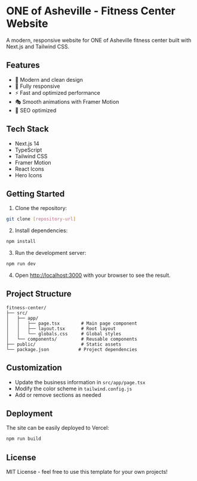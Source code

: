 # ONE of Asheville - Fitness Center Website

A modern, responsive website for ONE of Asheville fitness center built with Next.js and Tailwind CSS.

## Features

- 🎨 Modern and clean design
- 📱 Fully responsive
- ⚡ Fast and optimized performance
- 🎭 Smooth animations with Framer Motion
- 🎯 SEO optimized

## Tech Stack

- Next.js 14
- TypeScript
- Tailwind CSS
- Framer Motion
- React Icons
- Hero Icons

## Getting Started

1. Clone the repository:
```bash
git clone [repository-url]
```

2. Install dependencies:
```bash
npm install
```

3. Run the development server:
```bash
npm run dev
```

4. Open [http://localhost:3000](http://localhost:3000) with your browser to see the result.

## Project Structure

```
fitness-center/
├── src/
│   ├── app/
│   │   ├── page.tsx        # Main page component
│   │   ├── layout.tsx      # Root layout
│   │   └── globals.css     # Global styles
│   └── components/         # Reusable components
├── public/                 # Static assets
└── package.json           # Project dependencies
```

## Customization

- Update the business information in `src/app/page.tsx`
- Modify the color scheme in `tailwind.config.js`
- Add or remove sections as needed

## Deployment

The site can be easily deployed to Vercel:

```bash
npm run build
```

## License

MIT License - feel free to use this template for your own projects!
